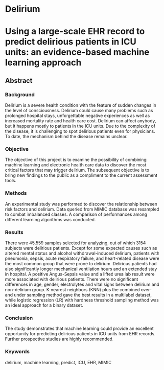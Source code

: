 # Delirium

# Using a large-scale EHR record to predict delirious patients in ICU units: an evidence-based machine learning approach

## Abstract

### Background
 
Delirium is a severe health condition with the feature of sudden changes in the level of consciousness. Delirium could cause many problems such as prolonged hospital stays, unforgettable negative experiences as well as increased mortality rate and health care cost. Delirium can affect anybody, but it happens mostly to patients in the ICU units. Due to the complexity of the disease, it is challenging to spot delirious patients even for physicians. To date, the mechanism behind the disease remains unclear.  
 
### Objective
 
The objective of this project is to examine the possibility of combining machine learning and electronic health care data to discover the most critical factors that may trigger delirium. The subsequent objective is to bring new findings to the public as a compliment to the current assessment tools.
 
### Methods
 
An experimental study was performed to discover the relationship between risk factors and delirium. Data queried from MIMIC database was resampled to combat imbalanced classes. A comparison of performances among different learning algorithms was conducted.
 
### Results
 
There were 45,559 samples selected for analyzing, out of which 3154 subjects were delirious patients. Except for some expected causes such as altered mental status and alcohol withdrawal-induced delirium, patients with pneumonia, sepsis, acute respiratory failure, and heart-related disease were the most common group that were prone to delirium.  Delirious patients had also significantly longer mechanical ventilation hours and an extended stay in hospital.  A positive Angus-Sepsis value and a lifted urea lab result were more associated with delirious patients.  There were no significant differences in age, gender, electrolytes and vital signs between delirium and non-delirium group. K-nearest neighbors (KNN) plus the combined over- and under sampling method gave the best results in a multilabel dataset, while logistic regression (LR) with hardness threshold sampling method was an ideal approach for a binary dataset.  

### Conclusion
 
The study demonstrates that machine learning could provide an excellent opportunity for predicting delirious patients in ICU units from EHR records.  Further prospective studies are highly recommended.
 
### Keywords
 
delirium, machine learning, predict, ICU, EHR, MIMIC
